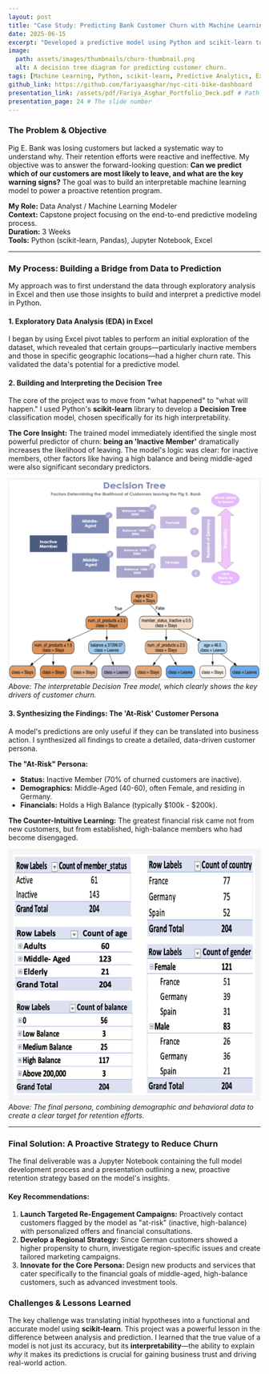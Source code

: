 ```yaml
---
layout: post
title: "Case Study: Predicting Bank Customer Churn with Machine Learning"
date: 2025-06-15
excerpt: "Developed a predictive model using Python and scikit-learn to proactively identify high-risk bank customers and guide targeted retention strategies."
image:
  path: assets/images/thumbnails/churn-thumbnail.png
  alt: A decision tree diagram for predicting customer churn.
tags: [Machine Learning, Python, scikit-learn, Predictive Analytics, Excel, Strategy]
github_link: https://github.com/fariyaasghar/nyc-citi-bike-dashboard
presentation_link: /assets/pdf/Fariya_Asghar_Portfolio_Deck.pdf # Path to the PDF
presentation_page: 24 # The slide number
---
```


### The Problem & Objective
Pig E. Bank was losing customers but lacked a systematic way to understand why. Their retention efforts were reactive and ineffective. My objective was to answer the forward-looking question: **Can we predict which of our customers are most likely to leave, and what are the key warning signs?** The goal was to build an interpretable machine learning model to power a proactive retention program.

**My Role:** Data Analyst / Machine Learning Modeler  
**Context:** Capstone project focusing on the end-to-end predictive modeling process.  
**Duration:** 3 Weeks  
**Tools:** Python (scikit-learn, Pandas), Jupyter Notebook, Excel

---

### My Process: Building a Bridge from Data to Prediction

My approach was to first understand the data through exploratory analysis in Excel and then use those insights to build and interpret a predictive model in Python.

#### 1. Exploratory Data Analysis (EDA) in Excel
I began by using Excel pivot tables to perform an initial exploration of the dataset, which revealed that certain groups—particularly inactive members and those in specific geographic locations—had a higher churn rate. This validated the data's potential for a predictive model.

#### 2. Building and Interpreting the Decision Tree
The core of the project was to move from "what happened" to "what will happen." I used Python's **scikit-learn** library to develop a **Decision Tree** classification model, chosen specifically for its high interpretability.

**The Core Insight:** The trained model immediately identified the single most powerful predictor of churn: **being an 'Inactive Member'** dramatically increases the likelihood of leaving. The model's logic was clear: for inactive members, other factors like having a high balance and being middle-aged were also significant secondary predictors.

<!-- ACTION: Place your Decision Tree image in /assets/images/ and name it churn-decision-tree.png -->
![The final Decision Tree model generated in Python](/assets/images/churn-decision-tree.png)
*Above: The interpretable Decision Tree model, which clearly shows the key drivers of customer churn.*

#### 3. Synthesizing the Findings: The 'At-Risk' Customer Persona
A model's predictions are only useful if they can be translated into business action. I synthesized all findings to create a detailed, data-driven customer persona.

**The "At-Risk" Persona:**
- **Status:** Inactive Member (70% of churned customers are inactive).
- **Demographics:** Middle-Aged (40-60), often Female, and residing in Germany.
- **Financials:** Holds a High Balance (typically $100k - $200k).

**The Counter-Intuitive Learning:** The greatest financial risk came not from new customers, but from established, high-balance members who had become disengaged.

<!-- ACTION: Place your "At-Risk" persona graphic in /assets/images/ -->
![A graphic summarizing the key attributes of the 'At-Risk' Customer Persona](/assets/images/churn-persona.png)
*Above: The final persona, combining demographic and behavioral data to create a clear target for retention efforts.*

---

### Final Solution: A Proactive Strategy to Reduce Churn

The final deliverable was a Jupyter Notebook containing the full model development process and a presentation outlining a new, proactive retention strategy based on the model's insights.

#### Key Recommendations:
1.  **Launch Targeted Re-Engagement Campaigns:** Proactively contact customers flagged by the model as "at-risk" (inactive, high-balance) with personalized offers and financial consultations.
2.  **Develop a Regional Strategy:** Since German customers showed a higher propensity to churn, investigate region-specific issues and create tailored marketing campaigns.
3.  **Innovate for the Core Persona:** Design new products and services that cater specifically to the financial goals of middle-aged, high-balance customers, such as advanced investment tools.

### Challenges & Lessons Learned
The key challenge was translating initial hypotheses into a functional and accurate model using **scikit-learn**. This project was a powerful lesson in the difference between analysis and prediction. I learned that the true value of a model is not just its accuracy, but its **interpretability**—the ability to explain *why* it makes its predictions is crucial for gaining business trust and driving real-world action.
